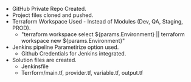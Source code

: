 - GitHub Private Repo Created.
- Project files cloned and pushed.
- Terraform Workspace Used - Instead of Modules (Dev, QA, Staging, PROD).
    - "terraform workspace select ${params.Environment} || terraform workspace new ${params.Environment}"
- Jenkins pipeline Parametirize option used.
    - Github Credentials for Jenkins integrated.
- Solution files are created.
    - Jenkinsfile
    - Terrform/main.tf, provider.tf, variable.tf, output.tf